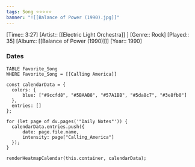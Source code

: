 ```yaml
---
tags: Song ⭐⭐⭐⭐⭐ 
banner: "![[Balance of Power (1990).jpg]]"
---
```

[Time:: 3:27]
[Artist:: [[Electric Light Orchestra]] ]
[Genre:: Rock]
[Played:: 35]
[Album:: [[Balance of Power (1990)]]]
[Year:: 1990]
### Dates
````dataview
TABLE Favorite_Song
WHERE Favorite_Song = [[Calling America]]
````

  ```dataviewjs
const calendarData = { 
	colors: { 
		blue: ["#9ccfd8", "#5BAAB8", "#57A1BB", "#5da8c7", "#3e8fb0"] 
	}, 
	entries: [] 
}; 

for (let page of dv.pages('"Daily Notes"')) { 
	calendarData.entries.push({ 
		date: page.file.name, 
		intensity: page["Calling_America"]
	}); 
} 

renderHeatmapCalendar(this.container, calendarData);
```
